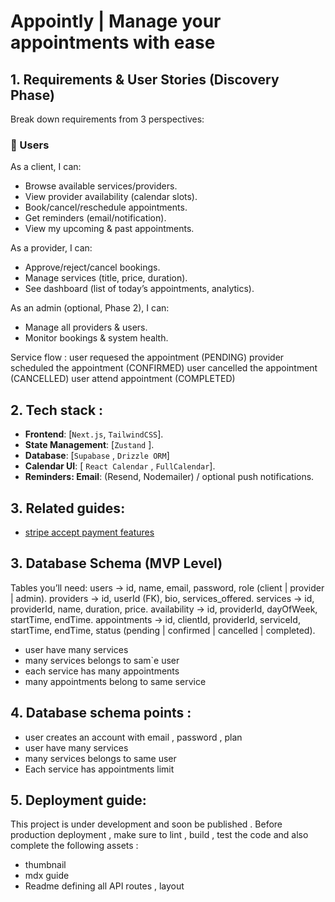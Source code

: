 # Appointly | Manage your appointments with ease 

## 1. Requirements & User Stories (Discovery Phase)
Break down requirements from 3 perspectives:

### 👤 Users
As a client, I can:
- Browse available services/providers.
- View provider availability (calendar slots).
- Book/cancel/reschedule appointments.
- Get reminders (email/notification).
- View my upcoming & past appointments.

As a provider, I can:
- Approve/reject/cancel bookings.
- Manage services (title, price, duration).
- See dashboard (list of today’s appointments, analytics).

As an admin (optional, Phase 2), I can:

- Manage all providers & users.
- Monitor bookings & system health.

Service flow :
user requesed the appointment (PENDING)
provider scheduled the appointment (CONFIRMED)
user cancelled the appointment (CANCELLED)
user attend appointment (COMPLETED)

## 2. Tech stack :

- **Frontend**: [`Next.js`, `TailwindCSS`].
- **State Management**: [`Zustand` ].
- **Database**: [`Supabase` , `Drizzle ORM`]
- **Calendar UI**: [ `React Calendar` , `FullCalendar`].
- **Reminders: Email**: (Resend, Nodemailer) / optional push notifications.

## 3. Related guides:
- [stripe accept payment features](https://docs.stripe.com/connect/enable-payment-acceptance-guide)

## 3. Database Schema (MVP Level)

Tables you’ll need:
users → id, name, email, password, role (client | provider | admin).
providers → id, userId (FK), bio, services_offered.
services → id, providerId, name, duration, price.
availability → id, providerId, dayOfWeek, startTime, endTime.
appointments → id, clientId, providerId, serviceId, startTime, endTime, status (pending | confirmed | cancelled | completed).

- user have many services 
- many services belongs to sam`e user
- each service has many appointments 
- many appointments belong to same service 

## 4. Database schema points :
- user creates an account with email , password , plan
- user have many services 
- many services belongs to same user
- Each service has appointments limit 

## 5. Deployment guide:
This project is under development and soon be published . Before production deployment , make sure to lint , build , test the code and also complete the following assets :
- thumbnail
- mdx guide
- Readme defining all API routes , layout

